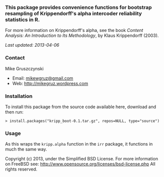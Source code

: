 ### This package provides convenience functions for bootstrap resampling of Krippendorff's alpha intercoder reliability statistics in R.

For more information on Krippendorff's alpha, see the book *Content Analysis: An Introduction to Its Methodology*, by Klaus Krippendorff (2003).

*Last updated: 2013-04-06*

### Contact

Mike Gruszczynski

- Email: mikewgruz@gmail.com
- Web: http://mikegruz.wordpress.com

### Installation

To install this package from the source code available here, download and then run:

`> install.packages("kripp_boot-0.1.tar.gz", repos=NULL, type="source")`

### Usage

As this wraps the `kripp.alpha` function in the `irr` package, it functions in much the same way. 

Copyright (c) 2013, under the Simplified BSD License.
For more information on FreeBSD see: http://www.opensource.org/licenses/bsd-license.php
All rights reserved. 
